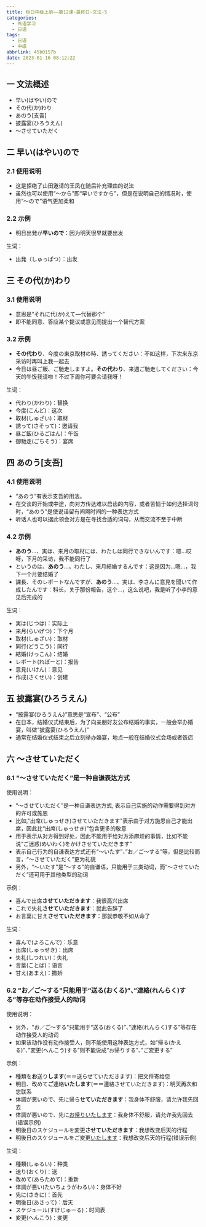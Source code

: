 ```yaml
---
title: 标日中级上册——第12课-最終日-文法-5
categories:
  - 外语学习
  - 日语
tags:
  - 日语
  - 中级
abbrlink: 45b0157b
date: 2023-01-16 08:12:22
---
```

## 一 文法概述

* 早い(はやい)ので
* その代(か)わり
* あのう[支吾]
* 披露宴(ひろうえん)
* ～させていただく

<!--more-->

## 二  早い(はやい)ので

### 2.1 使用说明

* 这是拒绝了山田邀请的王凤在随后补充理由的说法
* 虽然也可以使用“～から”即“早いですから”，但是在说明自己的情况时，使用“～ので”语气更加柔和

### 2.2 示例

* 明日出発が**早いので**：因为明天很早就要出发

生词：

* 出発（しゅっぱつ）：出发

## 三 その代(か)わり

### 3.1 使用说明

* 意思是“それに代(か)えて—代替那个”
* 即不能同意、答应某个提议或意见而提出一个替代方案

### 3.2 示例

* **その代わり**、今度の東京取材の時、誘ってください：不如这样，下次来东京采访时再叫上我一起去
* 今日は昼ご飯、ご馳走しますよ。**その代わり**、来週ご馳走してください：今天的午饭我请啦！不过下周你可要会请我呀！

生词：

* 代わり(かわり)：替换
* 今度(こんど)：这次
* 取材(しゅざい)：取材
* 誘って(さそって)：邀请我
* 昼ご飯(ひるごはん)：午饭
* 御馳走(ごちそう)：宴席

## 四 あのう[支吾]

### 4.1 使用说明

* “あのう”有表示支吾的用法。
* 在交谈的开始或中途，向对方传达难以启齿的内容，或者苦恼于如何选择词句时，“あのう”是使说话留有间隔时间的一种表达方式
* 听话人也可以据此领会对方是在寻找合适的词句，从而交流不至于中断

### 4.2 示例

* **あのう**…、実は、来月の取材には、わたしは同行できないんです：嗯...哎呀，下月的采访，我不能同行了
* というのは、**あのう**…。わたし、来月結婚するんです：这是因为...嗯...，我下一个月要结婚了
* 課長、そのレポートなんですが、**あのう**…、実は、李さんに意見を聞いて作成したんです：科长，关于那份報告，这个...，这么说吧，我是听了小李的意见后完成的

生词：

* 実は(じつは)：实际上
* 来月(らいげつ)：下个月
* 取材(しゅざい)：取材
* 同行(どうこう)：同行
* 結婚(けっこん)：结婚
* レポート(れぽーと)：报告
* 意見(いけん)：意见
* 作成(さくせい)：创建

## 五 披露宴(ひろうえん)

* “披露宴(ひろうえん)”意思是“宣布”、“公布”
* 在日本，结婚仪式结束后，为了向亲朋好友公布结婚的事实，一般会举办婚宴，叫做“披露宴(ひろうえん)”
* 通常在结婚仪式结束之后立刻举办婚宴，地点一般在结婚仪式会场或者饭店

## 六 ～させていただく

### 6.1 “～させていただく”是一种自谦表达方式

使用说明：

*  “～させていただく”是一种自谦表达方式, 表示自己实施的动作需要得到对方的许可或施恩
* 比如,"出席(しゅっせき)させていただきます"表示由于对方施恩自己才能出席，因此比“出席(しゅっせき)”包含更多的敬意
* 用于表示从对方得到好处，因此不能用于给对方添麻烦的事情，比如不能说“ご迷惑(めいわく)をかけさせていただきます”
* 表示自己行为的自谦表达方式还有“～いたす”、”お／ご～する”等，但是比较而言，“～させていただく”更为礼貌
* 另外，“～いたす”是“～する”的自谦语，只能用于三类动词，而“～させていただく”还可用于其他类型的动词

示例：

* 喜んで出席**させていただきます**：我很高兴出席
* これで失礼**させていただきます**：就此告辞了
* お言葉に甘え**させていただきます**：那就恭敬不如从命了

生词：

* 喜んで(よろこんで)：乐意
* 出席(しゅっせき)：出席
* 失礼(しつれい)：失礼
* 言葉(ことば)：语言
* 甘え(あまえ)：撒娇

### 6.2 "お／ご～する"只能用于“送る(おくる)”、”連絡(れんらく)する”等存在动作接受人的动词

使用说明：

* 另外，"お／ご～する"只能用于“送る(おくる)”、”連絡(れんらく)する”等存在动作接受人的动词
* 如果该动作没有动作接受人，则不能使用这种表达方式，如“帰る(かえる)”、”変更(へんこう)する”则不能说成“お帰りする”、”ご変更する”

示例：

* 種類を**お**送り**します**(＝＝送らせていただきます)：把文件寄给您
* 明日、改めて**ご**連絡**いたします**(＝＝連絡させていただきます)：明天再次和您联系
* 体調が悪いので、先に帰ら**せていただきます**：我身体不舒服，请允许我先回去
* 体調が悪いので、先に<u>お帰りいたします</u>：我身体不舒服，请允许我先回去(错误示例)
* 明後日のスケジュールを変更**させていただきます**：我想改变后天的行程
* 明後日のスケジュールをご変更<u>いたします</u>：我想改变后天的行程(错误示例)

生词：

* 種類(しゅるい)：种类
* 送り(おくり)：送
* 改めて(あらためて)：重新
* 体調が悪い(たいちょうがわるい)：身体不好
* 先に(さきに)：首先
* 明後日(あさって)：后天
* スケジュール(すけじゅーる)：时间表
* 変更(へんこう)：変更


